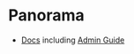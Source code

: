 

# Panorama
- [Docs](https://docs.paloaltonetworks.com/panorama) including [Admin Guide](https://docs.paloaltonetworks.com/panorama/11-1/panorama-admin)

